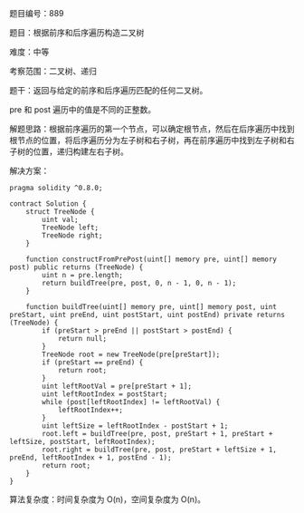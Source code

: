 题目编号：889

题目：根据前序和后序遍历构造二叉树

难度：中等

考察范围：二叉树、递归

题干：返回与给定的前序和后序遍历匹配的任何二叉树。

pre 和 post 遍历中的值是不同的正整数。

解题思路：根据前序遍历的第一个节点，可以确定根节点，然后在后序遍历中找到根节点的位置，将后序遍历分为左子树和右子树，再在前序遍历中找到左子树和右子树的位置，递归构建左右子树。

解决方案：

```solidity
pragma solidity ^0.8.0;

contract Solution {
    struct TreeNode {
        uint val;
        TreeNode left;
        TreeNode right;
    }

    function constructFromPrePost(uint[] memory pre, uint[] memory post) public returns (TreeNode) {
        uint n = pre.length;
        return buildTree(pre, post, 0, n - 1, 0, n - 1);
    }

    function buildTree(uint[] memory pre, uint[] memory post, uint preStart, uint preEnd, uint postStart, uint postEnd) private returns (TreeNode) {
        if (preStart > preEnd || postStart > postEnd) {
            return null;
        }
        TreeNode root = new TreeNode(pre[preStart]);
        if (preStart == preEnd) {
            return root;
        }
        uint leftRootVal = pre[preStart + 1];
        uint leftRootIndex = postStart;
        while (post[leftRootIndex] != leftRootVal) {
            leftRootIndex++;
        }
        uint leftSize = leftRootIndex - postStart + 1;
        root.left = buildTree(pre, post, preStart + 1, preStart + leftSize, postStart, leftRootIndex);
        root.right = buildTree(pre, post, preStart + leftSize + 1, preEnd, leftRootIndex + 1, postEnd - 1);
        return root;
    }
}
```

算法复杂度：时间复杂度为 O(n)，空间复杂度为 O(n)。